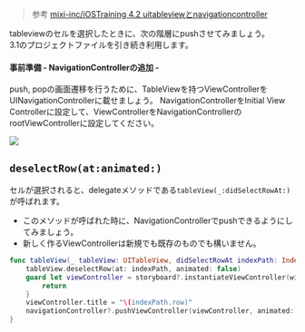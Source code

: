 > 参考 [mixi-inc/iOSTraining 4.2 uitableviewとnavigationcontroller](https://github.com/mixi-inc/iOSTraining/wiki/4.2-uitableview%E3%81%A8navigationcontroller)

tableviewのセルを選択したときに、次の階層にpushさせてみましょう。  
3.1のプロジェクトファイルを引き続き利用します。

#### 事前準備 - NavigationControllerの追加 -

push, popの画面遷移を行うために、TableViewを持つViewControllerをUINavigationControllerに載せましょう。
NavigationControllerをInitial View Controllerに設定して、ViewControllerをNavigationControllerのrootViewControllerに設定してください。

![](./images/3_2/image1.png)

## `deselectRow(at:animated:)`

セルが選択されると、delegateメソッドである`tableView(_:didSelectRowAt:)`が呼ばれます。
- このメソッドが呼ばれた時に、NavigationControllerでpushできるようにしてみましょう。
- 新しく作るViewControllerは新規でも既存のものでも構いません。

```swift
func tableView(_ tableView: UITableView, didSelectRowAt indexPath: IndexPath) {
    tableView.deselectRow(at: indexPath, animated: false)
    guard let viewController = storyboard?.instantiateViewController(withIdentifier: "ViewController") else {
        return
    }
    viewController.title = "\(indexPath.row)"
    navigationController?.pushViewController(viewController, animated: true)
}
```

